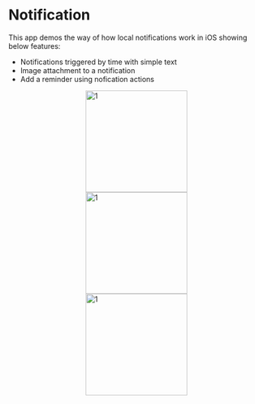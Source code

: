 # Notification

This app demos the way of how local notifications work in iOS showing below features:

- Notifications triggered by time with simple text
- Image attachment to a notification
- Add a reminder using nofication actions

<div style="width:200px; height:150px; margin:auto">
  <img width="200" alt="1" src="https://user-images.githubusercontent.com/60697742/118209426-8b9e2c00-b4a3-11eb-9f5a-d7b6e254e32c.png">
  <img width="200" alt="1" src="https://user-images.githubusercontent.com/60697742/118209431-8e991c80-b4a3-11eb-95b2-2f6834ff8fd2.png">
  <img width="200" alt="1" src="https://user-images.githubusercontent.com/60697742/118209434-8fca4980-b4a3-11eb-96da-4d6967b6a0a8.png">
</div>
